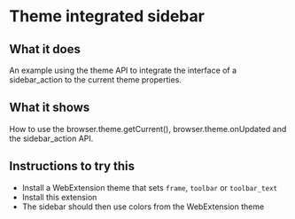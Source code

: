 # Theme integrated sidebar

## What it does

An example using the theme API to integrate the interface of a sidebar_action to the current theme properties.

## What it shows

How to use the browser.theme.getCurrent(), browser.theme.onUpdated and the sidebar_action API.

## Instructions to try this

- Install a WebExtension theme that sets `frame`, `toolbar` or `toolbar_text`
- Install this extension
- The sidebar should then use colors from the WebExtension theme